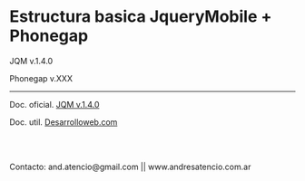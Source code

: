 <h1>Estructura basica JqueryMobile + Phonegap</h1>
<p>JQM v.1.4.0</p>
<p>Phonegap v.XXX</p>
<hr>
<p>Doc. oficial. <a href="http://demos.jquerymobile.com/1.4.0/">JQM v.1.4.0</a></p>
<p>Doc. util. <a href="http://www.desarrolloweb.com/manuales/manual-jquery-mobile.html">Desarrolloweb.com</a></p>
<br>
<br>
<p>Contacto: and.atencio@gmail.com || www.andresatencio.com.ar</p>